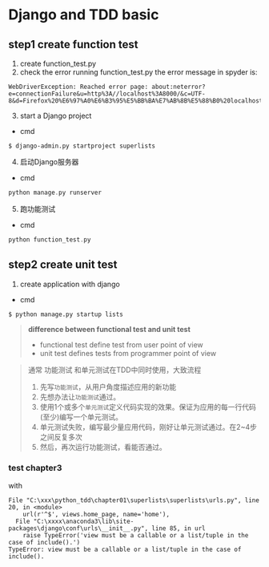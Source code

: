 # Django and TDD basic

## step1 create function test
1. create function_test.py
2. check the error running function_test.py
  the error message in spyder is:
```
WebDriverException: Reached error page: about:neterror?e=connectionFailure&u=http%3A//localhost%3A8000/&c=UTF-8&d=Firefox%20%E6%97%A0%E6%B3%95%E5%BB%BA%E7%AB%8B%E5%88%B0%20localhost%3A8000%20%E6%9C%8D%E5%8A%A1%E5%99%A8%E7%9A%84%E8%BF%9E%E6%8E%A5%E3%80%82
```
3. start a Django project
  - cmd
  ```
  $ django-admin.py startproject superlists
  ```
4. 启动Django服务器
  - cmd
  ```C
  python manage.py runserver
  ```
5. 跑功能测试
  - cmd
  ```C
  python function_test.py
  ```
## step2 create unit test
1. create application with django
  - cmd
  ```
  $ python manage.py startup lists
  ```
> **difference between functional test and unit test**
> - functional test define test from user point of view
> - unit test defines tests from programmer point of view

> 通常 功能测试 和单元测试在TDD中同时使用，大致流程
> 1. 先写`功能测试`，从用户角度描述应用的新功能
> 2. 先想办法让`功能测试`通过。
> 3. 使用1个或多个`单元测试`定义代码实现的效果。保证为应用的每一行代码(至少)编写一个单元测试。
> 4. 单元测试失败，编写最少量应用代码，刚好让单元测试通过。在2~4步之间反复多次
> 5. 然后，再次运行功能测试，看能否通过。

### test chapter3
with 
```
File "C:\xxx\python_tdd\chapter01\superlists\superlists\urls.py", line 20, in <module>
    url(r'^$', views.home_page, name='home'),
  File "C:\xxxx\anaconda3\lib\site-packages\django\conf\urls\__init__.py", line 85, in url
    raise TypeError('view must be a callable or a list/tuple in the case of include().')
TypeError: view must be a callable or a list/tuple in the case of include().
```